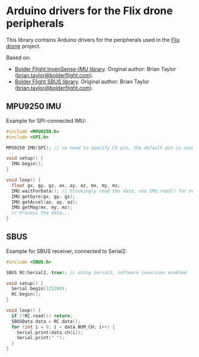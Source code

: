 # Arduino drivers for the Flix drone peripherals

This library contains Arduino drivers for the peripherals used in the [Flix drone](https://github.com/okalachev/flix) project.

Based on:

* [Bolder Flight InvenSense-IMU library](https://github.com/bolderflight/invensense-imu). Original author: Brian Taylor (brian.taylor@bolderflight.com).
* [Bolder Flight SBUS library](https://github.com/bolderflight/sbus). Original author: Brian Taylor (brian.taylor@bolderflight.com).

## MPU9250 IMU

Example for SPI-connected IMU:

```cpp
#include <MPU9250.h>
#include <SPI.h>

MPU9250 IMU(SPI); // no need to specify CS pin, the default pin is used automatically

void setup() {
  IMU.begin();
}

void loop() {
  float gx, gy, gz, ax, ay, az, mx, my, mz;
  IMU.waitForData(); // blockingly read the data, use IMU.read() for non-blocking read
  IMU.getGyro(gx, gy, gz);
  IMU.getAccel(ax, ay, az);
  IMU.getMag(mx, my, mz);
  // Process the data...
}
```

## SBUS

Example for SBUS receiver, connected to Serial2:

```cpp
#include <SBUS.h>

SBUS RC(Serial2, true); // Using Serial2, software inversion enabled

void setup() {
  Serial.begin(115200);
  RC.begin();
}

void loop() {
  if (!RC.read()) return;
  SBUSData data = RC.data();
  for (int i = 0; i < data.NUM_CH; i++) {
    Serial.print(data.ch[i]);
    Serial.print(" ");
  }
}
```
